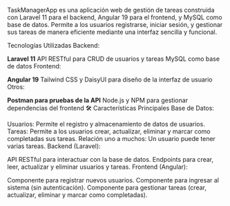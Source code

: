 TaskManagerApp es una aplicación web de gestión de tareas construida con Laravel 11 para el backend, Angular 19 para el frontend, y MySQL como base de datos. Permite a los usuarios registrarse, iniciar sesión, y gestionar sus tareas de manera eficiente mediante una interfaz sencilla y funcional.


Tecnologías Utilizadas
Backend:

**Laravel 11**
API RESTful para CRUD de usuarios y tareas
MySQL como base de datos
Frontend:

**Angular 19**
Tailwind CSS y DaisyUI para diseño de la interfaz de usuario
Otros:

**Postman para pruebas de la API**
Node.js y NPM para gestionar dependencias del frontend
🛠️ Características Principales
Base de Datos:

Usuarios: Permite el registro y almacenamiento de datos de usuarios.
Tareas: Permite a los usuarios crear, actualizar, eliminar y marcar como completadas sus tareas.
Relación uno a muchos: Un usuario puede tener varias tareas.
Backend (Laravel):

API RESTful para interactuar con la base de datos.
Endpoints para crear, leer, actualizar y eliminar usuarios y tareas.
Frontend (Angular):

Componente para registrar nuevos usuarios.
Componente para ingresar al sistema (sin autenticación).
Componente para gestionar tareas (crear, actualizar, eliminar y marcar como completadas).
